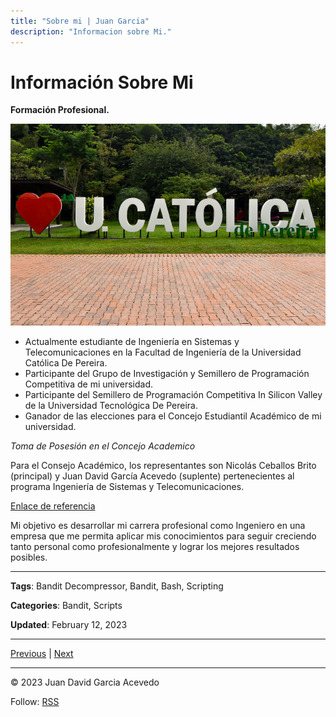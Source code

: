 ```yaml
---
title: "Sobre mi | Juan Garcia"
description: "Informacion sobre Mi."
---
```


# Información Sobre Mi

**Formación Profesional.**

![Universidad](/assets/images/about/uni.png)

- Actualmente estudiante de Ingeniería en Sistemas y Telecomunicaciones en la Facultad de Ingeniería de la Universidad Católica De Pereira.
- Participante del Grupo de Investigación y Semillero de Programación Competitiva de mi universidad.
- Participante del Semillero de Programación Competitiva In Silicon Valley de la Universidad Tecnológica De Pereira.
- Ganador de las elecciones para el Concejo Estudiantil Académico de mi universidad.

*Toma de Posesión en el Concejo Academico*

Para el Consejo Académico, los representantes son Nicolás Ceballos Brito (principal) y Juan David García Acevedo (suplente) pertenecientes al programa Ingeniería de Sistemas y Telecomunicaciones.

[Enlace de referencia](https://www.ucp.edu.co/noticias/asumen-nuevos-representantes-estudiantiles/)

Mi objetivo es desarrollar mi carrera profesional como Ingeniero en una empresa que me permita aplicar mis conocimientos para seguir creciendo tanto personal como profesionalmente y lograr los mejores resultados posibles.

---

**Tags**: Bandit Decompressor, Bandit, Bash, Scripting

**Categories**: Bandit, Scripts

**Updated**: February 12, 2023

---

[Previous](#) | [Next](/dotfiles-en-bspwm/)

---

© 2023 Juan David Garcia Acevedo

Follow: [RSS](#)
